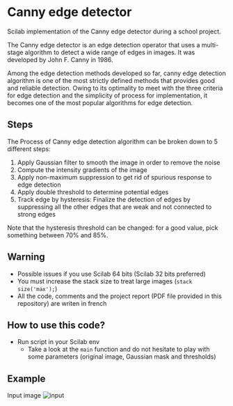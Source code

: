 # Canny edge detector

Scilab implementation of the Canny edge detector during a school project.

The Canny edge detector is an edge detection operator that uses a multi-stage algorithm to detect a wide range of edges in images. It was developed by John F. Canny in 1986.

Among the edge detection methods developed so far, canny edge detection algorithm is one of the most strictly defined methods that provides good and reliable detection. Owing to its optimality to meet with the three criteria for edge detection and the simplicity of process for implementation, it becomes one of the most popular algorithms for edge detection.

## Steps

The Process of Canny edge detection algorithm can be broken down to 5 different steps:

1. Apply Gaussian filter to smooth the image in order to remove the noise
2. Compute the intensity gradients of the image
3. Apply non-maximum suppression to get rid of spurious response to edge detection
3. Apply double threshold to determine potential edges
4. Track edge by hysteresis: Finalize the detection of edges by suppressing all the other edges that are weak and not connected to strong edges

Note that the hysteresis threshold can be changed: for a good value, pick something between 70% and 85%.

## Warning

- Possible issues if you use Scilab 64 bits (Scilab 32 bits preferred)
- You must increase the stack size to treat large images (`stack size('max');`)
- All the code, comments and the project report (PDF file provided in this repository) are writen in french

## How to use this code?

- Run script in your Scilab env
    + Take a look at the `main` function and do not hesitate to play with some parameters (original image, Gaussian mask and thresholds)
    
## Example

Input image
![input](input.jpg)

